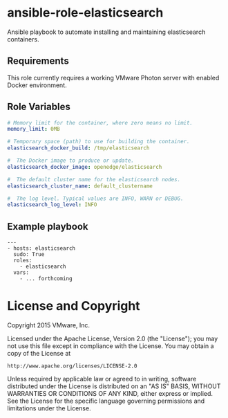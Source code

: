 # ansible-role-elasticsearch

Ansible playbook to automate installing and maintaining elasticsearch containers.

## Requirements

This role currently requires a working VMware Photon server with enabled Docker environment.

## Role Variables

```yaml
# Memory limit for the container, where zero means no limit.
memory_limit: 0MB

# Temporary space (path) to use for building the container.
elasticsearch_docker_build: /tmp/elasticsearch

#  The Docker image to produce or update.
elasticsearch_docker_image: openedge/elasticsearch

#  The default cluster name for the elasticsearch nodes.
elasticsearch_cluster_name: default_clustername

#  The log level. Typical values are INFO, WARN or DEBUG.
elasticsearch_log_level: INFO
```

## Example playbook

```
---
- hosts: elasticsearch
  sudo: True
  roles:
    - elasticsearch
  vars:
    - ... forthcoming
```

# License and Copyright
 
Copyright 2015 VMware, Inc.

Licensed under the Apache License, Version 2.0 (the "License");
you may not use this file except in compliance with the License.
You may obtain a copy of the License at

    http://www.apache.org/licenses/LICENSE-2.0

Unless required by applicable law or agreed to in writing, software
distributed under the License is distributed on an "AS IS" BASIS,
WITHOUT WARRANTIES OR CONDITIONS OF ANY KIND, either express or implied.
See the License for the specific language governing permissions and
limitations under the License.

